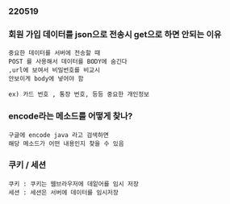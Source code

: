 ### 220519

### 회원 가입 데이터를 json으로 전송시 get으로 하면 안되는 이유
```
중요한 데이터를 서버에 전송할 때 
POST 를 사용해서 데이터를 BODY에 숨긴다
,url에 보여서 비밀번호를 비교시 
안보이게 body에 넣어야 함

ex) 카드 번호 , 통장 번호, 등등 중요한 개인정보

```

### encode라는 메소드를 어떻게 찾나?
```
구글에 encode java 라고 검색하면 
해당 메소드가 어떤 내용인지 찾을 수 있음 
```

### 쿠키 / 세션
```
쿠키 : 쿠키는 웹브라우저에 데잍어를 임시 저장
세션 : 세션은 서버에 데이터를 임시저장

```